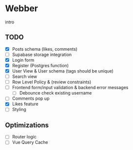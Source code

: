 # Webber

intro

## TODO

- [x] Posts schema (likes, comments)
- [ ] Supabase storage integration
- [x] Login form
- [x] Register (Postgres function)
- [x] User View & User schema (tags should be unique)
- [ ] Search view
- [ ] Row Level Policy & (review constraints)
- [ ] Frontend form/input validation & backend error messages
  - [ ] Debounce check existing username
- [ ] Comments pop up
- [x] Likes feature
- [ ] Styling

## Optimizations

- [ ] Router logic
- [ ] Vue Query Cache
